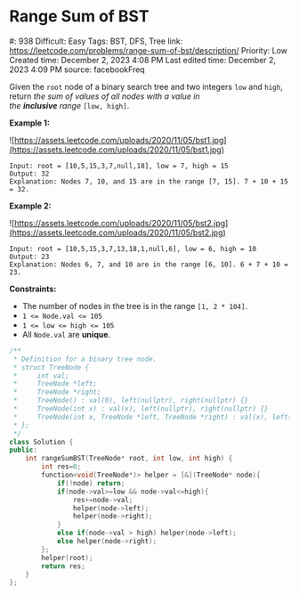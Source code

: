 # Range Sum of BST

#: 938
Difficult: Easy
Tags: BST, DFS, Tree
link: https://leetcode.com/problems/range-sum-of-bst/description/
Priority: Low
Created time: December 2, 2023 4:08 PM
Last edited time: December 2, 2023 4:09 PM
source: facebookFreq

Given the `root` node of a binary search tree and two integers `low` and `high`, return *the sum of values of all nodes with a value in the **inclusive** range* `[low, high]`.

**Example 1:**

![https://assets.leetcode.com/uploads/2020/11/05/bst1.jpg](https://assets.leetcode.com/uploads/2020/11/05/bst1.jpg)

```
Input: root = [10,5,15,3,7,null,18], low = 7, high = 15
Output: 32
Explanation: Nodes 7, 10, and 15 are in the range [7, 15]. 7 + 10 + 15 = 32.

```

**Example 2:**

![https://assets.leetcode.com/uploads/2020/11/05/bst2.jpg](https://assets.leetcode.com/uploads/2020/11/05/bst2.jpg)

```
Input: root = [10,5,15,3,7,13,18,1,null,6], low = 6, high = 10
Output: 23
Explanation: Nodes 6, 7, and 10 are in the range [6, 10]. 6 + 7 + 10 = 23.

```

**Constraints:**

- The number of nodes in the tree is in the range `[1, 2 * 104]`.
- `1 <= Node.val <= 105`
- `1 <= low <= high <= 105`
- All `Node.val` are **unique**.

```cpp
/**
 * Definition for a binary tree node.
 * struct TreeNode {
 *     int val;
 *     TreeNode *left;
 *     TreeNode *right;
 *     TreeNode() : val(0), left(nullptr), right(nullptr) {}
 *     TreeNode(int x) : val(x), left(nullptr), right(nullptr) {}
 *     TreeNode(int x, TreeNode *left, TreeNode *right) : val(x), left(left), right(right) {}
 * };
 */
class Solution {
public:
    int rangeSumBST(TreeNode* root, int low, int high) {
        int res=0;
        function<void(TreeNode*)> helper = [&](TreeNode* node){
            if(!node) return;
            if(node->val>=low && node->val<=high){
                res+=node->val;
                helper(node->left);
                helper(node->right);
            }
            else if(node->val > high) helper(node->left);
            else helper(node->right);
        };
        helper(root);
        return res;
    }
};
```